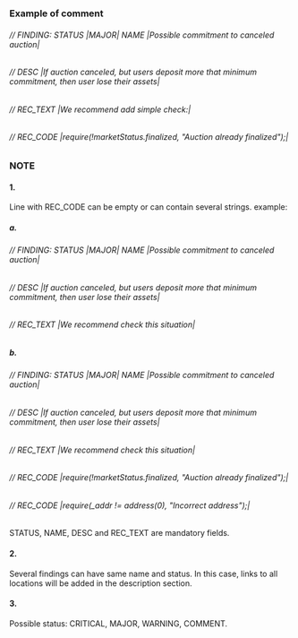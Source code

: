 ### Example of comment
###### // FINDING: STATUS |MAJOR| NAME |Possible commitment to canceled auction|
###### // DESC |If auction canceled, but users deposit more that minimum commitment, then user lose their assets|
###### // REC_TEXT |We recommend add simple check:|
###### // REC_CODE |require(!marketStatus.finalized, "Auction already finalized");|

### NOTE
#### 1.
Line with REC_CODE can be empty or can contain several strings.
example:
##### a.
###### // FINDING: STATUS |MAJOR| NAME |Possible commitment to canceled auction|
###### // DESC |If auction canceled, but users deposit more that minimum commitment, then user lose their assets|
###### // REC_TEXT |We recommend check this situation|
##### b.
###### // FINDING: STATUS |MAJOR| NAME |Possible commitment to canceled auction|
###### // DESC |If auction canceled, but users deposit more that minimum commitment, then user lose their assets|
###### // REC_TEXT |We recommend check this situation|
###### // REC_CODE |require(!marketStatus.finalized, "Auction already finalized");|
###### // REC_CODE |require(_addr != address(0), "Incorrect address");|

STATUS, NAME, DESC and REC_TEXT are mandatory fields.

#### 2. 
Several findings can have same name and status. In this case, links to all locations will be added in the description section.

#### 3. 
Possible status: CRITICAL, MAJOR, WARNING, COMMENT.
